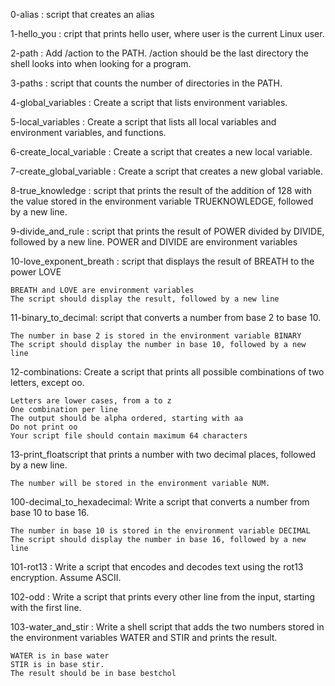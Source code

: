 0-alias : script that creates an alias

1-hello_you : cript that prints hello user, where user is the current Linux user.

2-path : Add /action to the PATH. /action should be the last directory the shell looks into when looking for a program.

3-paths : script that counts the number of directories in the PATH.

4-global_variables : Create a script that lists environment variables.

5-local_variables : Create a script that lists all local variables and environment variables, and functions.

6-create_local_variable : Create a script that creates a new local variable.

7-create_global_variable : Create a script that creates a new global variable.


8-true_knowledge : script that prints the result of the addition of 128 with the value stored in the environment variable TRUEKNOWLEDGE, followed by a new line.

9-divide_and_rule : script that prints the result of POWER divided by DIVIDE, followed by a new line.
    POWER and DIVIDE are environment variables
    
10-love_exponent_breath : script that displays the result of BREATH to the power LOVE

    BREATH and LOVE are environment variables
    The script should display the result, followed by a new line
    
11-binary_to_decimal: script that converts a number from base 2 to base 10.

    The number in base 2 is stored in the environment variable BINARY
    The script should display the number in base 10, followed by a new line
    
12-combinations:   Create a script that prints all possible combinations of two letters, except oo.

    Letters are lower cases, from a to z
    One combination per line
    The output should be alpha ordered, starting with aa
    Do not print oo
    Your script file should contain maximum 64 characters

13-print_floatscript that prints a number with two decimal places, followed by a new line.

    The number will be stored in the environment variable NUM.

100-decimal_to_hexadecimal: Write a script that converts a number from base 10 to base 16.

    The number in base 10 is stored in the environment variable DECIMAL
    The script should display the number in base 16, followed by a new line

101-rot13 : Write a script that encodes and decodes text using the rot13 encryption. Assume ASCII.


102-odd : Write a script that prints every other line from the input, starting with the first line.

103-water_and_stir : Write a shell script that adds the two numbers stored in the environment variables WATER and STIR and prints the result.

    WATER is in base water
    STIR is in base stir.
    The result should be in base bestchol
















